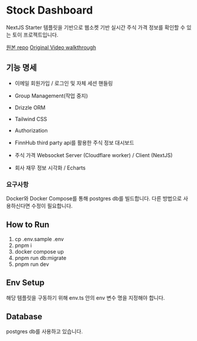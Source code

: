 # Stock Dashboard

NextJS Starter 템플릿을 기반으로 웹소켓 기반 실시간 주식 가격 정보를 확인할 수 있는 토이 프로젝트입니다.

[원본 repo](https://github.com/webdevcody/wdc-saas-starter-kit)
[Original Video walkthrough](https://webdevcody.gumroad.com/l/wdc-saas-starter-kit-walkthrough)

## 기능 명세

- 이메일 회원가입 / 로그인 및 자체 세션 핸들링
- Group Management(작업 중지)
- Drizzle ORM
- Tailwind CSS
- Authorization

- FinnHub third party api를 활용한 주식 정보 대시보드
- 주식 가격 Websocket Server (Cloudflare worker) / Client (NextJS)
- 회사 재무 정보 시각화 / Echarts

### 요구사항

Docker와 Docker Compose를 통해 postgres db를 빌드합니다. 다른 방법으로 사용하신다면 수정이 필요합니다.

## How to Run

1. cp .env.sample .env
2. pnpm i
3. docker compose up
4. pnpm run db:migrate
5. pnpm run dev

## Env Setup

해당 템플릿을 구동하기 위해 env.ts 안의 env 변수 명을 지정해야 합니다.

## Database

postgres db를 사용하고 있습니다.
